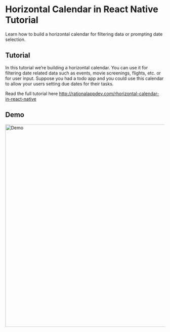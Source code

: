 # Horizontal Calendar in React Native Tutorial

Learn how to build a horizontal calendar for filtering data or prompting date selection.

## Tutorial

In this tutorial we’re building a horizontal calendar. You can use it for filtering date related data such as events, movie screenings, flights, etc. or for user input. Suppose you had a todo app and you could use this calendar to allow your users setting due dates for their tasks.

Read the full tutorial here http://rationalappdev.com/rhorizontal-calendar-in-react-native

## Demo

<img src="https://github.com/rationalappdev/react-native-horizontal-calendar/blob/master/demo.jpg" alt="Demo" width="640" />
